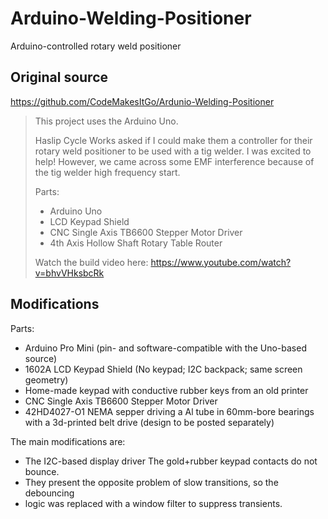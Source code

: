 # Arduino-Welding-Positioner
Arduino-controlled rotary weld positioner


## Original source

https://github.com/CodeMakesItGo/Ardunio-Welding-Positioner

> This project uses the Arduino Uno.
>
> Haslip Cycle Works asked if I could make them a controller for their rotary weld positioner to be used with a tig welder. I was excited to help! However, we came across some EMF interference because of the tig welder high frequency start.
>
> Parts:
>
> * Arduino Uno
> * LCD Keypad Shield
> * CNC Single Axis TB6600 Stepper Motor Driver
> * 4th Axis Hollow Shaft Rotary Table Router
>
> Watch the build video here:
> https://www.youtube.com/watch?v=bhvVHksbcRk


## Modifications

Parts:

* Arduino Pro Mini (pin- and software-compatible with the Uno-based source)
* 1602A LCD Keypad Shield (No keypad; I2C backpack; same screen geometry)
* Home-made keypad with conductive rubber keys from an old printer
* CNC Single Axis TB6600 Stepper Motor Driver
* 42HD4027-O1 NEMA sepper driving a Al tube in 60mm-bore bearings with a
  3d-printed belt drive (design to be posted separately)

The main modifications are:

* The I2C-based display driver The gold+rubber keypad contacts do not bounce.
* They present the opposite problem of slow transitions, so the debouncing
* logic was replaced with a window filter to suppress transients.
